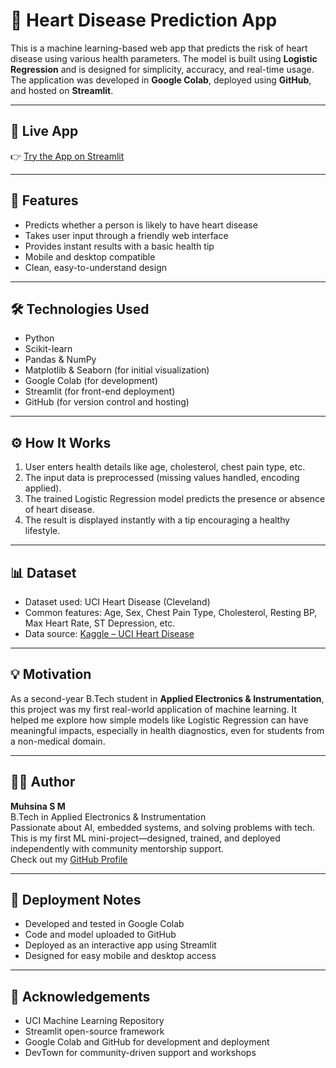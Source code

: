 # 💓 Heart Disease Prediction App

This is a machine learning-based web app that predicts the risk of heart disease using various health parameters. The model is built using **Logistic Regression** and is designed for simplicity, accuracy, and real-time usage. The application was developed in **Google Colab**, deployed using **GitHub**, and hosted on **Streamlit**.

---

## 🔗 Live App

👉 [Try the App on Streamlit](https://heartapprediclogimuhs.streamlit.app/)

---

## 📌 Features

- Predicts whether a person is likely to have heart disease  
- Takes user input through a friendly web interface  
- Provides instant results with a basic health tip  
- Mobile and desktop compatible  
- Clean, easy-to-understand design

---

## 🛠 Technologies Used

- Python  
- Scikit-learn  
- Pandas & NumPy  
- Matplotlib & Seaborn (for initial visualization)  
- Google Colab (for development)  
- Streamlit (for front-end deployment)  
- GitHub (for version control and hosting)

---

## ⚙️ How It Works

1. User enters health details like age, cholesterol, chest pain type, etc.  
2. The input data is preprocessed (missing values handled, encoding applied).  
3. The trained Logistic Regression model predicts the presence or absence of heart disease.  
4. The result is displayed instantly with a tip encouraging a healthy lifestyle.

---

## 📊 Dataset

- Dataset used: UCI Heart Disease (Cleveland)  
- Common features: Age, Sex, Chest Pain Type, Cholesterol, Resting BP, Max Heart Rate, ST Depression, etc.  
- Data source: [Kaggle – UCI Heart Disease](https://www.kaggle.com/datasets/cherngs/heart-disease-cleveland-uci)

---

## 💡 Motivation

As a second-year B.Tech student in **Applied Electronics & Instrumentation**, this project was my first real-world application of machine learning. It helped me explore how simple models like Logistic Regression can have meaningful impacts, especially in health diagnostics, even for students from a non-medical domain.

---

## 👩‍💻 Author

**Muhsina S M**  
B.Tech in Applied Electronics & Instrumentation  
Passionate about AI, embedded systems, and solving problems with tech.  
This is my first ML mini-project—designed, trained, and deployed independently with community mentorship support.  
Check out my [GitHub Profile](https://github.com/your-username)

---

## 🚀 Deployment Notes

- Developed and tested in Google Colab  
- Code and model uploaded to GitHub  
- Deployed as an interactive app using Streamlit  
- Designed for easy mobile and desktop access  

---

## 📢 Acknowledgements

- UCI Machine Learning Repository  
- Streamlit open-source framework  
- Google Colab and GitHub for development and deployment  
- DevTown for community-driven support and workshops

